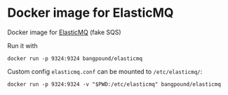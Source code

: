 # Docker image for ElasticMQ

Docker image for [ElasticMQ](https://github.com/adamw/elasticmq) (fake SQS)

Run it with
```
docker run -p 9324:9324 bangpound/elasticmq
```

Custom config `elasticmq.conf` can be mounted to `/etc/elasticmq/`:
```
docker run -p 9324:9324 -v "$PWD:/etc/elasticmq" bangpound/elasticmq
```
